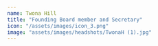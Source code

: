 ```yaml
---
name: Twona Hill
title: "Founding Board member and Secretary"
icon: "/assets/images/icon_3.png"
image: "assets/images/headshots/TwonaH (1).jpg"
---
```

